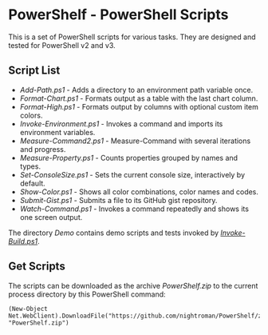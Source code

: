 
PowerShelf - PowerShell Scripts
===============================

This is a set of PowerShell scripts for various tasks.
They are designed and tested for PowerShell v2 and v3.

## Script List

* *Add-Path.ps1* - Adds a directory to an environment path variable once.
* *Format-Chart.ps1* - Formats output as a table with the last chart column.
* *Format-High.ps1* - Formats output by columns with optional custom item colors.
* *Invoke-Environment.ps1* - Invokes a command and imports its environment variables.
* *Measure-Command2.ps1* - Measure-Command with several iterations and progress.
* *Measure-Property.ps1* -  Counts properties grouped by names and types.
* *Set-ConsoleSize.ps1* - Sets the current console size, interactively by default.
* *Show-Color.ps1* - Shows all color combinations, color names and codes.
* *Submit-Gist.ps1* - Submits a file to its GitHub gist repository.
* *Watch-Command.ps1* - Invokes a command repeatedly and shows its one screen output.

The directory *Demo* contains demo scripts and tests invoked by [*Invoke-Build.ps1*](https://github.com/nightroman/Invoke-Build).

## Get Scripts

The scripts can be downloaded as the archive *PowerShelf.zip* to the current
process directory by this PowerShell command:

    (New-Object Net.WebClient).DownloadFile("https://github.com/nightroman/PowerShelf/zipball/master", "PowerShelf.zip")
